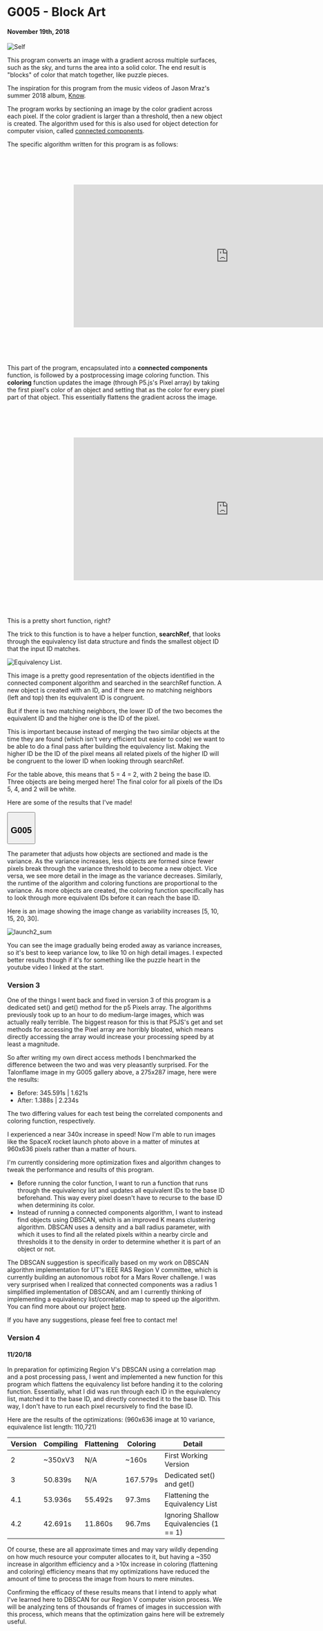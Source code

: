 # G005 - Block Art
#### November 19th, 2018

![Self](./block_art/self.png)

This program converts an image with a gradient across multiple surfaces, such as the sky, and turns the area into a solid color. The end result is "blocks" of color that match together, like puzzle pieces.

The inspiration for this program from the music videos of Jason Mraz's summer 2018 album, [Know](https://www.youtube.com/watch?v=BpVzXWdJBq0&index=5&list=PLAHwrrBPBeO44MBUiF4eHjvIkCztQfGri).

The program works by sectioning an image by the color gradient across each pixel. If the color gradient is larger than a threshold, then a new object is created. The algorithm used for this is also used for object detection for computer vision, called [connected components](https://www.youtube.com/watch?v=hMIrQdX4BkE&t=11s).

The specific algorithm written for this program is as follows:

<iframe
  src="https://carbon.now.sh/embed/?bg=rgba(249%2C249%2C249%2C0)&t=material&wt=none&l=python&ds=false&dsyoff=20px&dsblur=68px&wc=true&wa=false&pv=56px&ph=56px&ln=true&fm=Fira%20Code&fs=18px&lh=164%25&si=false&es=4x&wm=false&code=for%2520a%2520pixel%2520in%2520the%2520image%2520(we%2520go%2520iteratively%252C%2520from%2520row%2520to%2520row)%253A%250A%2520%2520%2509check%2520the%2520top%2520and%2520left%2520adjacent%2520pixel%250A%2520%2520%2520%2520%2509if%2520variance%2520(of%2520neighbor%2520color)%2520%253E%2520threshold%253A%250A%2520%2520%2520%2520%2520%2520%2520%2520%2509if%2520left%2520neighbor%2520only%2520passes%253A%250A%2520%2520%2520%2520%2520%2520%2520%2520%2520%2520%2520%2520%2509set%2520pixel%2520id%2520as%2520left%2520pixel%2520id%250A%2520%2520%2520%2520%2520%2520%2520%2520%2520%2520%2520%2520if%2520top%2520neighbor%2520only%2520passes%253A%250A%2520%2520%2520%2520%2520%2520%2520%2520%2520%2520%2520%2509%2509set%2520pixel%2520id%2520as%2520top%2520pixel%2520id%250A%2520%2520%2520%2520%2520%2520%2520%2520%2520%2520%2520%2520if%2520both%2520neighbors%2520pass%253A%250A%2520%2520%2520%2520%2520%2520%2520%2520%2520%2520%2520%2520%2509add%2520both%2520ids%2520to%2520an%2520equivalency%2520list%252Fcorrelation%2520map%250A%2520%2520%2520%2520%2520%2520%2520%2520%2520%2520%2520%2520%2509set%2520pixel%2520id%2520as%2520either%2520id%250A%2509%2509else%253A%250A%2520%2520%2520%2520%2520%2520%2520%2520%2509start%2520a%2520new%2520object%2520id"
  style="transform:scale(0.7); width:1024px; height:473px; border:0; overflow:hidden;"
  sandbox="allow-scripts allow-same-origin">
</iframe>

This part of the program, encapsulated into a **connected components** function, is followed by a postprocessing image coloring function. This **coloring** function updates the image (through P5.js's Pixel array) by taking the first pixel's color of an object and setting that as the color for every pixel part of that object. This essentially flattens the gradient across the image.

<iframe
  src="https://carbon.now.sh/embed/?bg=rgba(249%2C249%2C249%2C0)&t=material&wt=none&l=python&ds=false&dsyoff=20px&dsblur=68px&wc=true&wa=false&pv=56px&ph=56px&ln=true&fm=Fira%20Code&fs=18px&lh=164%25&si=false&es=4x&wm=false&code=for%2520pixel%2520in%2520the%2520image%253A%250A%2509get%2520the%2520pixel%2520id%250A%2509search%2520the%2520correlation%2520map%2520for%2520the%2520associated%2520base%2520id%2520and%2520color"
  style="transform:scale(0.7); width:1024px; height:473px; border:0; overflow:hidden;"
  sandbox="allow-scripts allow-same-origin">
</iframe>

This is a pretty short function, right?

The trick to this function is to have a helper function, **searchRef**, that looks through the equivalency list data structure and finds the smallest object ID that the input ID matches.

![Equivalency List.](./block_art/EquivalencyList.png)

This image is a pretty good representation of the objects identified in the connected component algorithm and searched in the searchRef function. A new object is created with an ID, and if there are no matching neighbors (left and top) then its equivalent ID is congruent.

But if there is two matching neighbors, the lower ID of the two becomes the equivalent ID and the higher one is the ID of the pixel.

This is important because instead of merging the two similar objects at the time they are found (which isn't very efficient but easier to code) we want to be able to do a final pass after building the equivalency list. Making the higher ID be the ID of the pixel means all related pixels of the higher ID will be congruent to the lower ID when looking through searchRef.

For the table above, this means that 5 = 4 = 2, with 2 being the base ID. Three objects are being merged here! The final color for all pixels of the IDs 5, 4, and 2 will be white.

Here are some of the results that I've made!

<div class="flex-container">
    <section>
        <button class="accordion"><h2>G005</h2></button>
        <div id="G005" class="panel"></div>
        <script>
            let G005Container = document.getElementById("G005");
            let G005Pictures = ["png", "pixelSchool", "pixelSchool2", "pixelTurtle",
                "pixelTurtle2", "talonflame", "talonflame2", "concorde", "arjunFace"];
            for (let i = 1; i < G005Pictures.length; i++) {
                let src = "images/block_art/" + G005Pictures[i] + "." + G005Pictures[0];
                let img = new Image();
                img.src = src;
                G005Container.appendChild(img);
            }
        </script>
    </section>
</div>

<script src="res/gallery-expander.js"></script>

The parameter that adjusts how objects are sectioned and made is the variance. As the variance increases, less objects are formed since fewer pixels break through the variance threshold to become a new object. Vice versa, we see more detail in the image as the variance decreases. Similarly, the runtime of the algorithm and coloring functions are proportional to the variance. As more objects are created, the coloring function specifically has to look through more equivalent IDs before it can reach the base ID.

Here is an image showing the image change as variability increases [5, 10, 15, 20, 30].

![launch2_sum](./block_art/launch2_sum.png)

You can see the image gradually being eroded away as variance increases, so it's best to keep variance low, to like 10 on high detail images. I expected better results though if it's for something like the puzzle heart in the youtube video I linked at the start.

### Version 3

One of the things I went back and fixed in version 3 of this program is a dedicated set() and get() method for the p5 Pixels array. The algorithms previously took up to an hour to do medium-large images, which was actually really terrible. The biggest reason for this is that P5JS's get and set methods for accessing the Pixel array are horribly bloated, which means directly accessing the array would increase your processing speed by at least a magnitude.

So after writing my own direct access methods I benchmarked the difference between the two and was very pleasantly surprised. For the Talonflame image in my G005 gallery above, a 275x287 image, here were the results:

* Before: 345.591s  | 1.621s
* After:  1.388s    | 2.234s

The two differing values for each test being the correlated components and coloring function, respectively.

I experienced a near 340x increase in speed! Now I'm able to run images like the SpaceX rocket launch photo above in a matter of minutes at 960x636 pixels rather than a matter of hours.

I'm currently considering more optimization fixes and algorithm changes to tweak the performance and results of this program.

* Before running the color function, I want to run a function that runs through the equivalency list and updates all equivalent IDs to the base ID beforehand. This way every pixel doesn't have to recurse to the base ID when determining its color.
* Instead of running a connected components algorithm, I want to instead find objects using DBSCAN, which is an improved K means clustering algorithm. DBSCAN uses a density and a ball radius parameter, with which it uses to find all the related pixels within a nearby circle and thresholds it to the density in order to determine whether it is part of an object or not.

The DBSCAN suggestion is specifically based on my work on DBSCAN algorithm implementation for UT's IEEE RAS Region V committee, which is currently building an autonomous robot for a Mars Rover challenge. I was very surprised when I realized that connected components was a radius 1 simplified implementation of DBSCAN, and am I currently thinking of implementing a equivalency list/correlation map to speed up the algorithm. You can find more about our project [here](https://github.com/ut-ras/r5-2019/tree/vision/db_scan/DB_scan).

If you have any suggestions, please feel free to contact me!

### Version 4
#### 11/20/18

In preparation for optimizing Region V's DBSCAN using a correlation map and a post processing pass, I went and implemented a new function for this program which flattens the equivalency list before handing it to the coloring function. Essentially, what I did was run through each ID in the equivalency list, matched it to the base ID, and directly connected it to the base ID. This way, I don't have to run each pixel recursively to find the base ID.

Here are the results of the optimizations: (960x636 image at 10 variance, equivalence list length: 110,721)

| Version   | Compiling     | Flattening    | Coloring  | Detail                                    |
| --------- | ------------- | ------------- | --------- | ----------------------------------------- |
| 2         | ~350xV3       | N/A           | ~160s     | First Working Version                     |
| 3         | 50.839s       | N/A           | 167.579s  | Dedicated set() and get()                 |
| 4.1       | 53.936s       | 55.492s       | 97.3ms    | Flattening the Equivalency List           |
| 4.2       | 42.691s       | 11.860s       | 96.7ms    | Ignoring Shallow Equivalencies (1 == 1)   |

Of course, these are all approximate times and may vary wildly depending on how much resource your computer allocates to it, but having a ~350 increase in algorithm efficiency and a >10x increase in coloring (flattening and coloring) efficiency means that my optimizations have reduced the amount of time to process the image from hours to mere minutes.

Confirming the efficacy of these results means that I intend to apply what I've learned here to DBSCAN for our Region V computer vision process. We will be analyzing tens of thousands of frames of images in succession with this process, which means that the optimization gains here will be extremely useful.
